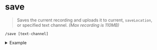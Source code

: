 # save
> Saves the current recording and uploads it to current, `saveLocation`, or specified text channel. _(Max recording is 110MB)_

```
/save [text-channel]
```
<details>
  <summary>Example</summary>

  ```
  /save
  /save bot-testing
  ```
</details>
